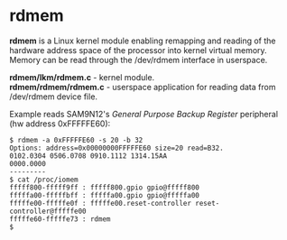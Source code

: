 
# rdmem

**rdmem** is a Linux kernel module enabling remapping and reading of the hardware address space of the processor into kernel virtual memory. Memory can be read through the /dev/rdmem interface in userspace.

**rdmem/lkm/rdmem.c** - kernel module.   
**rdmem/rdmem/rdmem.c** - userspace application for reading data from /dev/rdmem device file.

Example reads SAM9N12's *General Purpose Backup Register* peripheral (hw address 0xFFFFFE60):

    $ rdmem -a 0xFFFFFE60 -s 20 -b 32
    Options: address=0x00000000FFFFFE60 size=20 read=B32.
    0102.0304 0506.0708 0910.1112 1314.15AA
    0000.0000
    ---------
    $ cat /proc/iomem
    fffff800-fffff9ff : fffff800.gpio gpio@fffff800
    fffffa00-fffffbff : fffffa00.gpio gpio@fffffa00
    fffffe00-fffffe0f : fffffe00.reset-controller reset-controller@fffffe00
    fffffe60-fffffe73 : rdmem
    $
